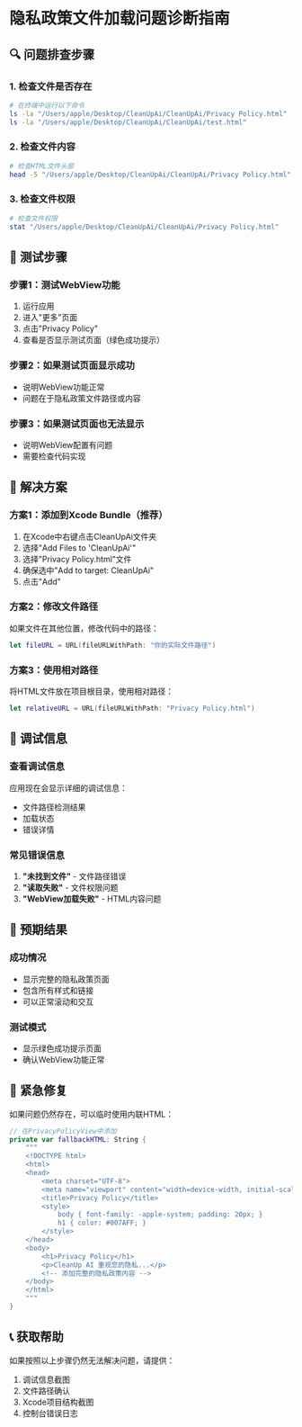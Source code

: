 # 隐私政策文件加载问题诊断指南

## 🔍 问题排查步骤

### 1. 检查文件是否存在
```bash
# 在终端中运行以下命令
ls -la "/Users/apple/Desktop/CleanUpAi/CleanUpAi/Privacy Policy.html"
ls -la "/Users/apple/Desktop/CleanUpAi/CleanUpAi/test.html"
```

### 2. 检查文件内容
```bash
# 检查HTML文件头部
head -5 "/Users/apple/Desktop/CleanUpAi/CleanUpAi/Privacy Policy.html"
```

### 3. 检查文件权限
```bash
# 检查文件权限
stat "/Users/apple/Desktop/CleanUpAi/CleanUpAi/Privacy Policy.html"
```

## 🧪 测试步骤

### 步骤1：测试WebView功能
1. 运行应用
2. 进入"更多"页面
3. 点击"Privacy Policy"
4. 查看是否显示测试页面（绿色成功提示）

### 步骤2：如果测试页面显示成功
- 说明WebView功能正常
- 问题在于隐私政策文件路径或内容

### 步骤3：如果测试页面也无法显示
- 说明WebView配置有问题
- 需要检查代码实现

## 🔧 解决方案

### 方案1：添加到Xcode Bundle（推荐）
1. 在Xcode中右键点击CleanUpAi文件夹
2. 选择"Add Files to 'CleanUpAi'"
3. 选择"Privacy Policy.html"文件
4. 确保选中"Add to target: CleanUpAi"
5. 点击"Add"

### 方案2：修改文件路径
如果文件在其他位置，修改代码中的路径：
```swift
let fileURL = URL(fileURLWithPath: "你的实际文件路径")
```

### 方案3：使用相对路径
将HTML文件放在项目根目录，使用相对路径：
```swift
let relativeURL = URL(fileURLWithPath: "Privacy Policy.html")
```

## 📱 调试信息

### 查看调试信息
应用现在会显示详细的调试信息：
- 文件路径检测结果
- 加载状态
- 错误详情

### 常见错误信息
1. **"未找到文件"** - 文件路径错误
2. **"读取失败"** - 文件权限问题
3. **"WebView加载失败"** - HTML内容问题

## 🎯 预期结果

### 成功情况
- 显示完整的隐私政策页面
- 包含所有样式和链接
- 可以正常滚动和交互

### 测试模式
- 显示绿色成功提示页面
- 确认WebView功能正常

## 🚨 紧急修复

如果问题仍然存在，可以临时使用内联HTML：

```swift
// 在PrivacyPolicyView中添加
private var fallbackHTML: String {
    """
    <!DOCTYPE html>
    <html>
    <head>
        <meta charset="UTF-8">
        <meta name="viewport" content="width=device-width, initial-scale=1.0">
        <title>Privacy Policy</title>
        <style>
            body { font-family: -apple-system; padding: 20px; }
            h1 { color: #007AFF; }
        </style>
    </head>
    <body>
        <h1>Privacy Policy</h1>
        <p>CleanUp AI 重视您的隐私...</p>
        <!-- 添加完整的隐私政策内容 -->
    </body>
    </html>
    """
}
```

## 📞 获取帮助

如果按照以上步骤仍然无法解决问题，请提供：
1. 调试信息截图
2. 文件路径确认
3. Xcode项目结构截图
4. 控制台错误日志 